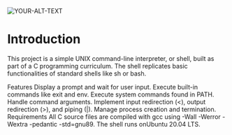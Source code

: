 <picture>
 <source media="(prefers-color-scheme: dark)" srcset="YOUR-DARKMODE-IMAGE">
 <source media="(prefers-color-scheme: light)" srcset="YOUR-LIGHTMODE-IMAGE">
 <img alt="YOUR-ALT-TEXT" src="YOUR-DEFAULT-IMAGE">
</picture>

# __Introduction__
This project is a simple UNIX command-line interpreter, or shell, built as part of a C programming curriculum. The shell replicates basic functionalities of standard shells like sh or bash.

Features
Display a prompt and wait for user input.
Execute built-in commands like exit and env.
Execute system commands found in PATH.
Handle command arguments.
Implement input redirection (<), output redirection (>), and piping (|).
Manage process creation and termination.
Requirements
All C source files are compiled with gcc using -Wall -Werror -Wextra -pedantic -std=gnu89.
The shell runs onUbuntu 20.04 LTS.
